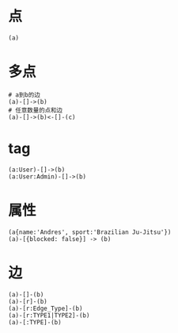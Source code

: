 # 点
```
(a)
```

# 多点

```
# a到b的边
(a)-[]->(b)
# 任意数量的点和边
(a)-[]->(b)<-[]-(c)
```

# tag
```
(a:User)-[]->(b)
(a:User:Admin)-[]->(b)
```

# 属性
```
(a{name:'Andres', sport:'Brazilian Ju-Jitsu'})
(a)-[{blocked: false}] -> (b)
```

# 边
```
(a)-[]-(b)
(a)-[r]-(b)
(a)-[r:Edge_Type]-(b)
(a)-[r:TYPE1|TYPE2]-(b)
(a)-[:TYPE]-(b)
```